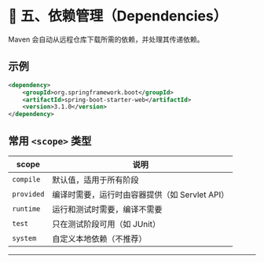 # 🔗 五、依赖管理（Dependencies）

Maven 会自动从远程仓库下载所需的依赖，并处理其传递依赖。

## 示例

```xml
<dependency>
    <groupId>org.springframework.boot</groupId>
    <artifactId>spring-boot-starter-web</artifactId>
    <version>3.1.0</version>
</dependency>
```

## 常用 `<scope>` 类型

| scope | 说明 |
|-------|------|
| `compile` | 默认值，适用于所有阶段 |
| `provided` | 编译时需要，运行时由容器提供（如 Servlet API） |
| `runtime` | 运行和测试时需要，编译不需要 |
| `test` | 只在测试阶段可用（如 JUnit） |
| `system` | 自定义本地依赖（不推荐） |

---